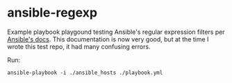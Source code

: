 # ansible-regexp

Example playbook playgound testing Ansible's regular expression filters per [Ansible's docs](https://docs.ansible.com/ansible/latest/user_guide/playbooks_filters.html?highlight=regex%20match#regular-expression-filters). This documentation is now very good, but at the time I wrote this test repo, it had many confusing errors.


Run: 

```
ansible-playbook -i ./ansible_hosts ./playbook.yml
```



